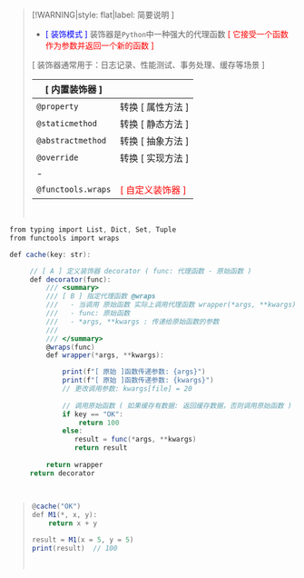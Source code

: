 <br/>

>[!WARNING|style: flat|label: 简要说明 ]
>
>- <span style='color:Blue'>[ 装饰模式 ]</span> 装饰器是`Python`中一种强大的代理函数 <span style='color:red'>[ 它接受一个函数作为参数并返回一个新的函数 ]</span>
>
>  [ 装饰器通常用于：日志记录、性能测试、事务处理、缓存等场景 ]
>
>| [ 内置装饰器 ]     |                                                 |
>| ------------------ | ----------------------------------------------- |
>| `@property`        | 转换 [ 属性方法 ]                               |
>| `@staticmethod`    | 转换 [ 静态方法 ]                               |
>| `@abstractmethod`  | 转换 [ 抽象方法 ]                               |
>| `@override`        | 转换 [ 实现方法 ]                               |
>| -                  |                                                 |
>| `@functools.wraps` | <span style='color:red'>[ 自定义装饰器 ]</span> |
>
><br/>

```csharp
from typing import List, Dict, Set, Tuple
from functools import wraps

def cache(key: str):

     // [ A ] 定义装饰器 decorator ( func: 代理函数 - 原始函数 )
     def decorator(func):
         /// <summary>
         /// [ B ] 指定代理函数 @wraps
         ///   - 当调用 原始函数 实际上调用代理函数 wrapper(*args, **kwargs)
         ///   - func: 原始函数
         ///   - *args, **kwargs : 传递给原始函数的参数
         ///   
         /// </summary>
         @wraps(func)
         def wrapper(*args, **kwargs):

             print(f"[ 原始 ]函数传递参数: {args}")
             print(f"[ 原始 ]函数传递参数: {kwargs}")
             // 更改调用参数: kwargs[file] = 20
                 
             // 调用原始函数 ( 如果缓存有数据: 返回缓存数据，否则调用原始函数 )
             if key == "OK":
                 return 100
             else:
                result = func(*args, **kwargs)
                return result
              
         return wrapper
     return decorator
                    
                    
```

>```csharp
>@cache("OK")
>def M1(*, x, y):
>     return x + y
>
>result = M1(x = 5, y = 5)
>print(result)  // 100
>
>        
>```
>
>
>
>









